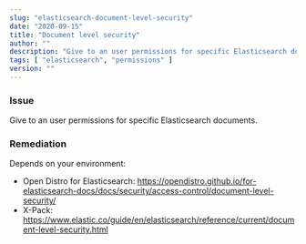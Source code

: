 ```yaml
---
slug: "elasticsearch-document-level-security"
date: "2020-09-15"
title: "Document level security"
author: ""
description: "Give to an user permissions for specific Elasticsearch documents"
tags: [ "elasticsearch", "permissions" ]
version: ""
---
```


### Issue

Give to an user permissions for specific Elasticsearch documents.

### Remediation

Depends on your environment:

- Open Distro for Elasticsearch: https://opendistro.github.io/for-elasticsearch-docs/docs/security/access-control/document-level-security/
- X-Pack: https://www.elastic.co/guide/en/elasticsearch/reference/current/document-level-security.html
